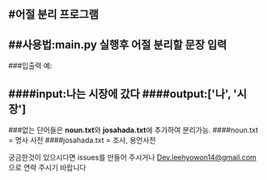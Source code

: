 #**어절 분리 프로그램**
---
##사용법:main.py 실행후 어절 분리할 문장 입력
---
###입출력 예:

####input:나는 시장에 갔다
####output:['나', '시장']
---
###없는 단어들은 **noun.txt**와 **josahada.txt**에 추가하여 분리가능.
####noun.txt = 명사 사전
####josahada.txt = 조사, 용언사전

궁금한것이 있으시다면 issues를 만들어 주시거나
Dev.leehyowon14@gmail.com 으로 연락 주시기 바랍니다